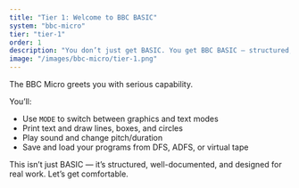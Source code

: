 ```yaml
---
title: "Tier 1: Welcome to BBC BASIC"
system: "bbc-micro"
tier: "tier-1"
order: 1
description: "You don’t just get BASIC. You get BBC BASIC — structured, powerful, and ready to draw, make sound, and even assemble code inline."
image: "/images/bbc-micro/tier-1.png"
---
```


The BBC Micro greets you with serious capability.

You’ll:
- Use `MODE` to switch between graphics and text modes
- Print text and draw lines, boxes, and circles
- Play sound and change pitch/duration
- Save and load your programs from DFS, ADFS, or virtual tape

This isn’t just BASIC — it’s structured, well-documented, and designed for real work. Let’s get comfortable.
